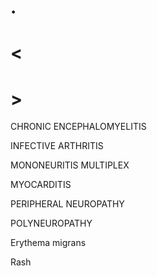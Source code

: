 # .

# <

# >

CHRONIC ENCEPHALOMYELITIS

INFECTIVE ARTHRITIS

MONONEURITIS MULTIPLEX

MYOCARDITIS

PERIPHERAL NEUROPATHY

POLYNEUROPATHY

Erythema migrans

Rash

